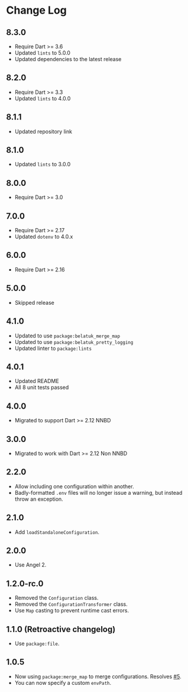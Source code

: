 # Change Log

## 8.3.0

* Require Dart >= 3.6
* Updated `lints` to 5.0.0
* Updated dependencies to the latest release

## 8.2.0

* Require Dart >= 3.3
* Updated `lints` to 4.0.0

## 8.1.1

* Updated repository link

## 8.1.0

* Updated `lints` to 3.0.0

## 8.0.0

* Require Dart >= 3.0

## 7.0.0

* Require Dart >= 2.17
* Updated `dotenv` to 4.0.x

## 6.0.0

* Require Dart >= 2.16

## 5.0.0

* Skipped release

## 4.1.0

* Updated to use `package:belatuk_merge_map`
* Updated to use `package:belatuk_pretty_logging`
* Updated linter to `package:lints`

## 4.0.1

* Updated README
* All 8 unit tests passed

## 4.0.0

* Migrated to support Dart >= 2.12 NNBD

## 3.0.0

* Migrated to work with Dart >= 2.12 Non NNBD

## 2.2.0

* Allow including one configuration within another.
* Badly-formatted `.env` files will no longer issue a warning,
but instead throw an exception.

## 2.1.0

* Add `loadStandaloneConfiguration`.

## 2.0.0

* Use Angel 2.

## 1.2.0-rc.0

* Removed the `Configuration` class.
* Removed the `ConfigurationTransformer` class.
* Use `Map` casting to prevent runtime cast errors.

## 1.1.0 (Retroactive changelog)

* Use `package:file`.

## 1.0.5

* Now using `package:merge_map` to merge configurations. Resolves
[#5](https://github.com/angel-dart/configuration/issues/5).
* You can now specify a custom `envPath`.
